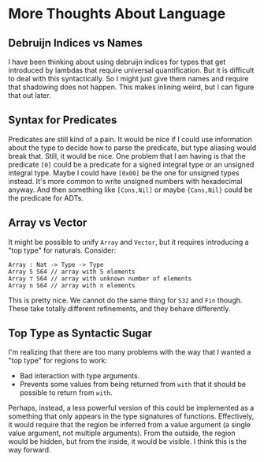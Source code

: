# More Thoughts About Language

## Debruijn Indices vs Names

I have been thinking about using debruijn indices for types that get introduced
by lambdas that require universal quantification. But it is difficult to deal
with this syntactically. So I might just give them names and require that
shadowing does not happen. This makes inlining weird, but I can figure that
out later.

## Syntax for Predicates

Predicates are still kind of a pain. It would be nice if I could use
information about the type to decide how to parse the predicate, but type
aliasing would break that. Still, it would be nice. One problem that I am
having is that the predicate `[0]` could be a predicate for a signed integral
type or an unsigned integral type. Maybe I could have `[0x00]` be the one
for unsigned types instead. It's more common to write unsigned numbers with
hexadecimal anyway. And then something like `[Cons,Nil]` or maybe `{Cons,Nil}`
could be the predicate for ADTs.

## Array vs Vector

It might be possible to unify `Array` and `Vector`, but it requires introducing
a "top type" for naturals. Consider:

    Array : Nat -> Type -> Type
    Array 5 S64 // array with 5 elements
    Array ⊤ S64 // array with unknown number of elements
    Array n S64 // array with n elements

This is pretty nice. We cannot do the same thing for `S32` and `Fin` though.
These take totally different refinements, and they behave differently.

## Top Type as Syntactic Sugar

I'm realizing that there are too many problems with the way that I wanted
a "top type" for regions to work:

* Bad interaction with type arguments.
* Prevents some values from being returned from `with` that it should be
  possible to return from `with`.

Perhaps, instead, a less powerful version of this could be implemented as a
something that only appears in the type signatures of functions. Effectively,
it would require that the region be inferred from a value argument (a single
value argument, not multiple arguments). From the outside, the region would be
hidden, but from the inside, it would be visible. I think this is the way
forward.
